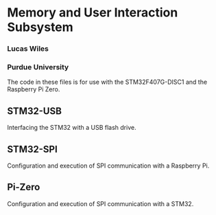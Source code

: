 # Memory and User Interaction Subsystem
### Lucas Wiles
### Purdue University

The code in these files is for use with the STM32F407G-DISC1 and the Raspberry Pi Zero.

## STM32-USB
Interfacing the STM32 with a USB flash drive.

## STM32-SPI
Configuration and execution of SPI communication with a Raspberry Pi.

## Pi-Zero
Configuration and execution of SPI communication with a STM32.
